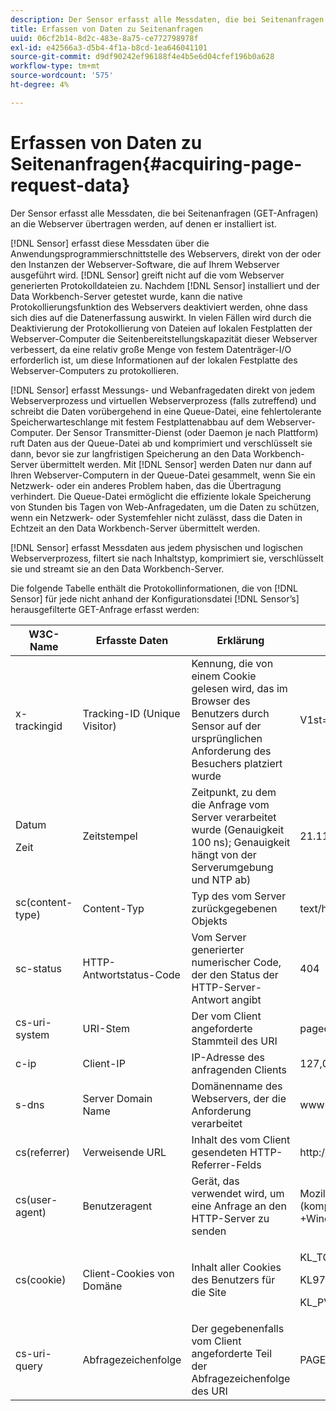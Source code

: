 ```yaml
---
description: Der Sensor erfasst alle Messdaten, die bei Seitenanfragen (GET-Anfragen) an die Webserver übertragen werden, auf denen er installiert ist.
title: Erfassen von Daten zu Seitenanfragen
uuid: 06cf2b14-8d2c-483e-8a75-ce772798978f
exl-id: e42566a3-d5b4-4f1a-b8cd-1ea646041101
source-git-commit: d9df90242ef96188f4e4b5e6d04cfef196b0a628
workflow-type: tm+mt
source-wordcount: '575'
ht-degree: 4%

---
```


# Erfassen von Daten zu Seitenanfragen{#acquiring-page-request-data}

Der Sensor erfasst alle Messdaten, die bei Seitenanfragen (GET-Anfragen) an die Webserver übertragen werden, auf denen er installiert ist.

[!DNL Sensor] erfasst diese Messdaten über die Anwendungsprogrammierschnittstelle des Webservers, direkt von der oder den Instanzen der Webserver-Software, die auf Ihrem Webserver ausgeführt wird. [!DNL Sensor] greift nicht auf die vom Webserver generierten Protokolldateien zu. Nachdem [!DNL Sensor] installiert und der Data Workbench-Server getestet wurde, kann die native Protokollierungsfunktion des Webservers deaktiviert werden, ohne dass sich dies auf die Datenerfassung auswirkt. In vielen Fällen wird durch die Deaktivierung der Protokollierung von Dateien auf lokalen Festplatten der Webserver-Computer die Seitenbereitstellungskapazität dieser Webserver verbessert, da eine relativ große Menge von festem Datenträger-I/O erforderlich ist, um diese Informationen auf der lokalen Festplatte des Webserver-Computers zu protokollieren.

[!DNL Sensor] erfasst Messungs- und Webanfragedaten direkt von jedem Webserverprozess und virtuellen Webserverprozess (falls zutreffend) und schreibt die Daten vorübergehend in eine Queue-Datei, eine fehlertolerante Speicherwarteschlange mit festem Festplattenabbau auf dem Webserver-Computer. Der Sensor Transmitter-Dienst (oder Daemon je nach Plattform) ruft Daten aus der Queue-Datei ab und komprimiert und verschlüsselt sie dann, bevor sie zur langfristigen Speicherung an den Data Workbench-Server übermittelt werden. Mit [!DNL Sensor] werden Daten nur dann auf Ihren Webserver-Computern in der Queue-Datei gesammelt, wenn Sie ein Netzwerk- oder ein anderes Problem haben, das die Übertragung verhindert. Die Queue-Datei ermöglicht die effiziente lokale Speicherung von Stunden bis Tagen von Web-Anfragedaten, um die Daten zu schützen, wenn ein Netzwerk- oder Systemfehler nicht zulässt, dass die Daten in Echtzeit an den Data Workbench-Server übermittelt werden.

[!DNL Sensor] erfasst Messdaten aus jedem physischen und logischen Webserverprozess, filtert sie nach Inhaltstyp, komprimiert sie, verschlüsselt sie und streamt sie an den Data Workbench-Server.

Die folgende Tabelle enthält die Protokollinformationen, die von [!DNL Sensor] für jede nicht anhand der Konfigurationsdatei [!DNL Sensor’s] herausgefilterte GET-Anfrage erfasst werden:

<table id="table_5F65474150EC41648B35D0B031FB9B15"> 
 <thead> 
  <tr> 
   <th colname="col1" class="entry"> W3C-Name </th> 
   <th colname="col2" class="entry"> Erfasste Daten </th> 
   <th colname="col3" class="entry"> Erklärung </th> 
   <th colname="col4" class="entry"> Erklärung </th> 
  </tr> 
 </thead>
 <tbody> 
  <tr> 
   <td colname="col1"> x-trackingid </td> 
   <td colname="col2"> Tracking-ID (Unique Visitor) </td> 
   <td colname="col3"> Kennung, die von einem Cookie gelesen wird, das im Browser des Benutzers durch <span class="wintitle"> Sensor </span> auf der ursprünglichen Anforderung des Besuchers platziert wurde </td> 
   <td colname="col4"> V1st=3C94007B4E01F9C2 </td> 
  </tr> 
  <tr> 
   <td colname="col1"> <p>Datum </p> <p>Zeit </p> </td> 
   <td colname="col2"> Zeitstempel </td> 
   <td colname="col3"> Zeitpunkt, zu dem die Anfrage vom Server verarbeitet wurde (Genauigkeit 100 ns); Genauigkeit hängt von der Serverumgebung und NTP ab) </td> 
   <td colname="col4"> 21.11.2002 17:21:45.123 </td> 
  </tr> 
  <tr> 
   <td colname="col1"> sc(content-type) </td> 
   <td colname="col2"> Content-Typ </td> 
   <td colname="col3"> Typ des vom Server zurückgegebenen Objekts </td> 
   <td colname="col4"> text/html </td> 
  </tr> 
  <tr> 
   <td colname="col1"> sc-status </td> 
   <td colname="col2"> HTTP-Antwortstatus-Code </td> 
   <td colname="col3"> Vom Server generierter numerischer Code, der den Status der HTTP-Server-Antwort angibt </td> 
   <td colname="col4"> 404 </td> 
  </tr> 
  <tr> 
   <td colname="col1"> cs-uri-system </td> 
   <td colname="col2"> URI-Stem </td> 
   <td colname="col3"> Der vom Client angeforderte Stammteil des URI </td> 
   <td colname="col4"> <span class="filepath"> pagedir/page.asp  </span> </td> 
  </tr> 
  <tr> 
   <td colname="col1"> c-ip </td> 
   <td colname="col2"> Client-IP </td> 
   <td colname="col3"> IP-Adresse des anfragenden Clients </td> 
   <td colname="col4"> 127,0,0,1 </td> 
  </tr> 
  <tr> 
   <td colname="col1"> s-dns </td> 
   <td colname="col2"> Server Domain Name </td> 
   <td colname="col3"> Domänenname des Webservers, der die Anforderung verarbeitet </td> 
   <td colname="col4"> <span class="filepath"> www.domain.com  </span> </td> 
  </tr> 
  <tr> 
   <td colname="col1"> cs(referrer) </td> 
   <td colname="col2"> Verweisende URL </td> 
   <td colname="col3"> Inhalt des vom Client gesendeten HTTP-Referrer-Felds </td> 
   <td colname="col4"> <span class="filepath"> http://www.referringsite.com  </span> </td> 
  </tr> 
  <tr> 
   <td colname="col1"> cs(user-agent) </td> 
   <td colname="col2"> Benutzeragent </td> 
   <td colname="col3"> Gerät, das verwendet wird, um eine Anfrage an den HTTP-Server zu senden </td> 
   <td colname="col4"> Mozilla/4.0+(kompatibel;+MSIE+6.0; +Windows+NT+5.1) </td> 
  </tr> 
  <tr> 
   <td colname="col1"> cs(cookie) </td> 
   <td colname="col2"> Client-Cookies von Domäne </td> 
   <td colname="col3"> Inhalt aller Cookies des Benutzers für die Site </td> 
   <td colname="col4"> <p>KL_TC1 1038058778312 </p> <p>KL972x1038058778312282052 </p> <p>KL_PVKL972 0 </p> </td> 
  </tr> 
  <tr> 
   <td colname="col1"> cs-uri-query </td> 
   <td colname="col2"> Abfragezeichenfolge </td> 
   <td colname="col3"> Der gegebenenfalls vom Client angeforderte Teil der Abfragezeichenfolge des URI </td> 
   <td colname="col4"> PAGENAME=dynamic1&amp;link=3001 </td> 
  </tr> 
 </tbody> 
</table>
